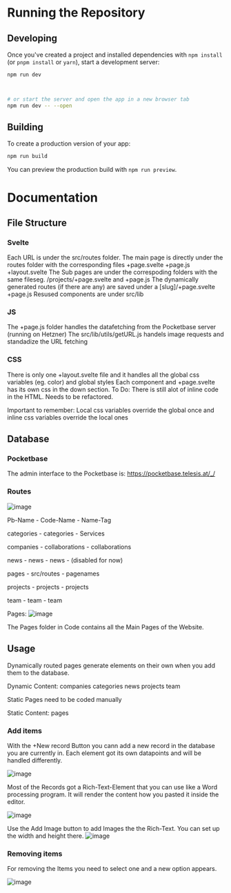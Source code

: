 
# Running the Repository

## Developing

Once you've created a project and installed dependencies with `npm install` (or `pnpm install` or `yarn`), start a development server:

```bash
npm run dev



# or start the server and open the app in a new browser tab
npm run dev -- --open
```

## Building

To create a production version of your app:

```bash
npm run build
```

You can preview the production build with `npm run preview`.


# Documentation

## File Structure

### Svelte
Each URL is under the src/routes folder.
The main page is directly under the routes folder with the corresponding files +page.svelte +page.js +layout.svelte
The Sub pages are under the correspoding folders with the same fileseg. /projects/+page.svelte and +page.js
The dynamically generated routes (if there are any) are saved under a [slug]/+page.svelte +page.js
Resused components are under src/lib

### JS
The +page.js folder handles the datafetching from the Pocketbase server (running on Hetzner)
The src/lib/utils/getURL.js handels image requests and standadize the URL fetching

### CSS
There is only one +layout.svelte file and it handles all the global css variables (eg. color) and global styles
Each component and +page.svelte has its own css in the down section.
To Do: There is still alot of inline code in the HTML. Needs to be refactored.

Important to remember: Local css variables override the global once and inline css variables override the local ones

## Database

### Pocketbase
The admin interface to the Pocketbase is: https://pocketbase.telesis.at/_/

### Routes

![image](https://github.com/telesisGmbH/telesis.website.svelte/assets/10091040/7349b0f0-22cc-4056-b4ce-9e5260d528fb)

Pb-Name        -      Code-Name      -    Name-Tag

categories     -      categories     -    Services

companies      -     collaborations   -  collaborations

news       -          news      -         news      -    (disabled for now)

pages        -        src/routes     -    pagenames     

projects      -       projects      -     projects

team         -        team         -      team


Pages:
![image](https://github.com/telesisGmbH/telesis.website.svelte/assets/10091040/5a45d8eb-7306-4fe2-8152-042a2707532f)

The Pages folder in Code contains all the Main Pages of the Website.

## Usage

Dynamically routed pages generate elements on their own when you add them to the database.

Dynamic Content:
companies
categories
news
projects
team

Static Pages need to be coded manually

Static Content:
pages

### Add items

With the +New record Button you cann add a new record in the database you are currently in.
Each element got its own datapoints and will be handled differently.

![image](https://github.com/telesisGmbH/telesis.website.svelte/assets/10091040/4c9cefad-3b3b-4061-9519-f60371450ad6)

Most of the Records got a Rich-Text-Element that you can use like a Word processing program. It will render the content how you pasted it inside the editor.

![image](https://github.com/telesisGmbH/telesis.website.svelte/assets/10091040/d87b0145-93a4-4344-ac2a-922756a106bb)

Use the Add Image button to add Images the the Rich-Text. You can set up the width and height there.
![image](https://github.com/telesisGmbH/telesis.website.svelte/assets/10091040/3910a6ad-2b4c-4752-86a7-c8adc313f5b0)


### Removing items

For removing the Items you need to select one and a new option appears.

![image](https://github.com/telesisGmbH/telesis.website.svelte/assets/10091040/96134a3c-1cff-4bf7-8be6-c38ae20ccfc3)



